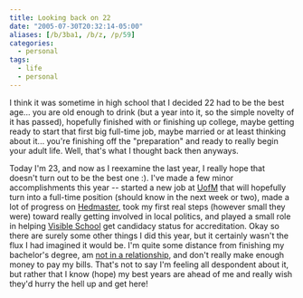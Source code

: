 ```yaml
---
title: Looking back on 22
date: "2005-07-30T20:32:14-05:00"
aliases: [/b/3ba1, /b/z, /p/59]
categories:
  - personal
tags:
  - life
  - personal
---
```


I think it was sometime in high school that I decided 22 had to be the best age... you are old enough to drink (but a
year into it, so the simple novelty of it has passed), hopefully finished with or finishing up college, maybe getting
ready to start that first big full-time job, maybe married or at least thinking about it... you're finishing off the
"preparation" and ready to really begin your adult life. Well, that's what I thought back then anyways.

Today I'm 23, and now as I reexamine the last year, I really hope that doesn't turn out to be the best one :). I've
made a few minor accomplishments this year -- started a new job at [UofM][] that will hopefully turn into a full-time
position (should know in the next week or two), made a lot of progress on [Hedmaster][], took my first real steps
(however small they were) toward really getting involved in local politics, and played a small role in helping [Visible
School][] get candidacy status for accreditation. Okay so there are surely some other things I did this year, but it
certainly wasn't the flux I had imagined it would be. I'm quite some distance from finishing my bachelor's degree, am
[not in a relationship][], and don't really make enough money to pay my bills. That's not to say I'm feeling all
despondent about it, but rather that I know (hope) my best years are ahead of me and really wish they'd hurry the hell
up and get here!

[UofM]: https://www.memphis.edu/
[Hedmaster]: https://web.archive.org/web/2005/https://willnorris.com/projects/hedmaster
[Visible School]: https://visible.edu/
[not in a relationship]: http://quirkyalone.net/index.php/about-2/
